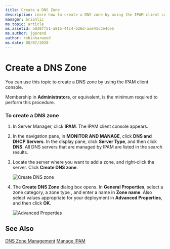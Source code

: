 ```yaml
---
title: Create a DNS Zone
description: Learn how to create a DNS zone by using the IPAM client console.
manager: brianlic
ms.topic: article
ms.assetid: a030ff51-a815-4fc4-b26d-aae41c3e4ce5
ms.author: jgerend
author: robinharwood
ms.date: 08/07/2020
---
```

# Create a DNS Zone

You can use this topic to create a DNS zone by using the IPAM client console.

Membership in **Administrators**, or equivalent, is the minimum required to perform this procedure.

### To create a DNS zone

1.  In Server Manager, click  **IPAM**. The IPAM client console appears.

2.  In the navigation pane, in **MONITOR AND MANAGE**, click **DNS and DHCP Servers**. In the display pane, click **Server Type**, and then click **DNS**. All DNS servers that are managed by IPAM are listed in the search results.

3.  Locate the server where you want to add a zone, and right-click the server.  Click **Create DNS zone**.

    ![Create DNS zone](../../media/Create-a-DNS-Zone/ipam_CreateDNSZone_01a.jpg)

4.  The **Create DNS Zone** dialog box opens. In **General Properties**, select a zone category, a zone type , and enter a name in **Zone name**. Also select values appropriate for your deployment in **Advanced Properties**, and then click **OK**.

    ![Advanced Properties](../../media/Create-a-DNS-Zone/ipam_CreateDNSZone_02a.jpg)

## See Also
[DNS Zone Management](DNS-Zone-Management.md)
[Manage IPAM](Manage-IPAM.md)



